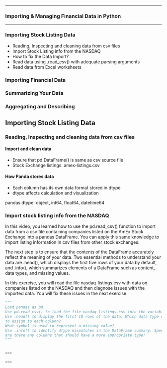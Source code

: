
---

### Importing & Managing Financial Data in Python

---

### Importing Stock Listing Data
  * Reading, Inspecting and cleaning data from csv files
  * Import Stock Listing info from the NASDAQ
  * How to fix the Data Import?
  * Read data using .read_csv() with adequate parsing arguments
  * Read data from Excel worksheets
  

### Importing Financial Data

### Summarizing Your Data

### Aggregating and Describing

Importing Stock Listing Data
------

### Reading, Inspecting and cleaning data from csv files

#### Import and clean data
  * Ensure that pd.DataFrame() is same as csv source file
  * Stock Exchange listings: amex-listings.csv
  
#### How Panda stores data
  * Each column has its own data format stored in dtype
  * dtype affects calculation and visualization
  
  pandas dtype: object, int64, float64, datetime64
  
### Import stock listing info from the NASDAQ

In this video, you learned how to use the pd.read_csv() function to import data from a csv file 
containing companies listed on the AmEx Stock Exchange into a pandas DataFrame. You can apply this same knowledge 
to import listing information in csv files from other stock exchanges.

The next step is to ensure that the contents of the DataFrame accurately reflect the meaning of your data. 
Two essential methods to understand your data are .head(), which displays the first five rows of your data by default, 
and .info(), which summarizes elements of a DataFrame such as content, data types, and missing values.

In this exercise, you will read the file nasdaq-listings.csv with data on companies listed on the NASDAQ and then diagnose issues 
with the imported data. You will fix these issues in the next exercise.

```python
"""
Load pandas as pd.
Use pd.read_csv() to load the file nasdaq-listings.csv into the variable nasdaq.
Use .head() to display the first 10 rows of the data. Which data type would you expect pandas 
to assign to each column? 
What symbol is used to represent a missing value?
Use .info() to identify dtype mismatches in the DataFrame summary. Specifically, 
are there any columns that should have a more appropriate type?
"""


>>>

>>>
```




